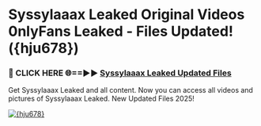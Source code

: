 # Syssylaaax Leaked Original Videos 0nlyFans Leaked - Files Updated! ({hju678})

<h3>🔴 CLICK HERE 🌐==►► <a href="https://wtach.club/leakvideo/" rel="nofollow">Syssylaaax Leaked Updated Files</a></h3>

Get Syssylaaax Leaked and all content. Now you can access all videos and pictures of Syssylaaax Leaked. New Updated Files 2025!

[![{hju678}](https://i.imgur.com/PQ7UWWw.gif)](https://wtach.club/leakvideo/)